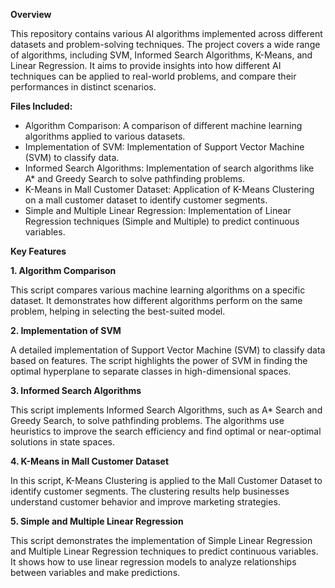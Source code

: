 **Overview**

This repository contains various AI algorithms implemented across different datasets and problem-solving techniques. The project covers a wide range of algorithms, including SVM, Informed Search Algorithms, K-Means, and Linear Regression. It aims to provide insights into how different AI techniques can be applied to real-world problems, and compare their performances in distinct scenarios.

**Files Included:**

- Algorithm Comparison: A comparison of different machine learning algorithms applied to various datasets.
- Implementation of SVM: Implementation of Support Vector Machine (SVM) to classify data.
- Informed Search Algorithms: Implementation of search algorithms like A* and Greedy Search to solve pathfinding problems.
- K-Means in Mall Customer Dataset: Application of K-Means Clustering on a mall customer dataset to identify customer segments.
- Simple and Multiple Linear Regression: Implementation of Linear Regression techniques (Simple and Multiple) to predict continuous variables.


**Key Features**

**1. Algorithm Comparison**

This script compares various machine learning algorithms on a specific dataset. It demonstrates how different algorithms perform on the same problem, helping in selecting the best-suited model.

**2. Implementation of SVM**

A detailed implementation of Support Vector Machine (SVM) to classify data based on features. The script highlights the power of SVM in finding the optimal hyperplane to separate classes in high-dimensional spaces.

**3. Informed Search Algorithms**

This script implements Informed Search Algorithms, such as A* Search and Greedy Search, to solve pathfinding problems. The algorithms use heuristics to improve the search efficiency and find optimal or near-optimal solutions in state spaces.

**4. K-Means in Mall Customer Dataset**

In this script, K-Means Clustering is applied to the Mall Customer Dataset to identify customer segments. The clustering results help businesses understand customer behavior and improve marketing strategies.

**5. Simple and Multiple Linear Regression**

This script demonstrates the implementation of Simple Linear Regression and Multiple Linear Regression techniques to predict continuous variables. It shows how to use linear regression models to analyze relationships between variables and make predictions.

